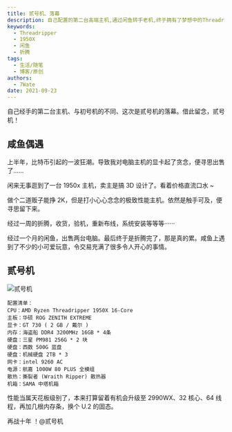```yaml
---
title: 贰号机、落幕
description: 自己配置的第二台高端主机,通过闲鱼转手老机,终于拥有了梦想中的Threadripper 1950X 极致配置。
keywords:
  - Threadripper
  - 1950X
  - 闲鱼
  - 折腾
tags:
  - 生活/随笔
  - 博客/原创
authors:
  - 7Wate
date: 2021-09-23
---
```


自己经手的第二台主机、与初号机的不同、这次是贰号机的落幕。借此留念，贰号机！

## 咸鱼偶遇

上半年，比特币引起的一波狂潮。导致我对电脑主机的显卡起了贪念，便寻思出售了……

闲来无事逛到了一台 1950x 主机，卖主是搞 3D 设计了。看着价格直流口水 ~

做个二道贩子能挣 2K，但是打小心心念念的极致性能主机。依然是触手可及，便寻思留下来。

经过一周的折腾，收货，验机，重新布线，系统安装等等等······

经过一个月的闲鱼，出售两台电脑。最后终于是折腾完了，那是真的累。咸鱼上遇到了不少的小可爱玩意，令交易充满了很多令人开心的事情。

## 贰号机

![贰号机](https://static.7wate.com/img/2021/09/23/c802ba8f7533f.jpg)

```
配置清单：
CPU：AMD Ryzen Threadripper 1950X 16-Core
主板：华硕 ROG ZENITH EXTREME
显卡：GT 730 ( 2 GB / 戴尔 )
内存：海盗船 DDR4 3200MHz 16GB * 4条
硬盘：三星 PM981 256G * 2 块
硬盘：西数 500G 蓝盘
硬盘：机械硬盘 2TB * 3
网卡：intel 9260 AC
电源：航嘉 1000W 80 PLUS 全模组
散热：撕裂者 (Wraith Ripper) 散热器
机箱：SAMA 中塔机箱
```

性能当属天花板级别了，本来打算留着有机会升级至 2990WX、32 核心、64 线程，再加几根内存条，换个 U.2 的固态。

再战十年 ！@贰号机
